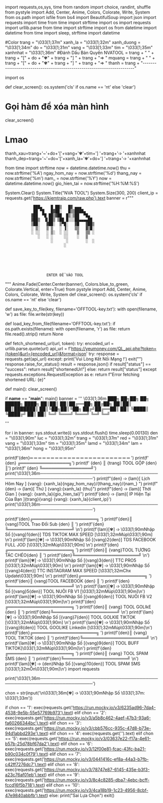 import requests,os,sys, time
from random import choice, randint, shuffle
from pystyle import Add, Center, Anime, Colors, Colorate, Write, System
from os.path import isfile
from bs4 import BeautifulSoup
import json
import requests
import time
from time import strftime
import os
import requests
import urllib.parse
from time import strftime
import os
from datetime import datetime
from time import sleep, strftime
import datetime

#Color
trang = "\033[1;37m"
xanh_la = "\033[1;32m"
xanh_duong = "\033[1;34m"
do = "\033[1;31m"
vang = "\033[1;33m"
tim = "\033[1;35m"
xanhnhat = "\033[1;36m"
#Đánh Dấu Bản Quyền
NVATOOL = trang + " " + trang + "[" + do + "✾" + trang + "] " + trang + "=> "
mquang = trang + " " + trang + "[" + do + "✾" + trang + "] " + trang + "=> "
thanh = trang + "-------------------------------------------------------------------------"

import os

def clear_screen():
    os.system('cls' if os.name == 'nt' else 'clear')

# Gọi hàm để xóa màn hình
clear_screen()

# Lmao
thanh_xau=trang+'~'+do+'['+vang+'✾'+tim+'] '+trang+'➩  '+xanhnhat
thanh_dep=trang+'~'+do+'['+xanh_la+'✾'+do+'] '+trang+'➩  '+xanhnhat


from time import strftime
now = datetime.datetime.now()
thu = now.strftime('%A')
ngay_hom_nay = now.strftime('%d')
thang_nay = now.strftime('%m')
nam_ = now.strftime('%Y')
now = datetime.datetime.now()
gio_hien_tai = now.strftime('%H:%M:%S')

System.Clear()
System.Title("NVA TOOL")
System.Size(300, 200)
client_ip = requests.get('https://kiemtraip.com/raw.php').text
banner = r"""






 
 
                 ███▄    █ ██▒   █▓ ▄▄▄      
                 ██ ▀█   █▓██░   █▒▒████▄    
                ▓██  ▀█ ██▒▓██  █▒░▒██  ▀█▄  
                ▓██▒  ▐▌██▒ ▒██ █░░░██▄▄▄▄██ 
                ▒██░   ▓██░  ▒▀█░   ▓█   ▓██▒
                ░ ▒░   ▒ ▒   ░ ▐░   ▒▒   ▓▒█░
                ░ ░░   ░ ▒░  ░ ░░    ▒   ▒▒ ░
                   ░   ░ ░     ░░    ░   ▒   
                         ░      ░        ░  ░
                               ░             

                                                                
                                                                                 
                                                                                 
                                                                                 
                                                                               
                       ENTER ĐỂ VÀO TOOL                                
"""
Anime.Fade(Center.Center(banner), Colors.blue_to_green, Colorate.Vertical, enter=True)
from pystyle import Add, Center, Anime, Colors, Colorate, Write, System
def clear_screen():
    os.system('cls' if os.name == 'nt' else 'clear')


def save_key_to_file(key, filename='OFFTOOL-key.txt'):
    with open(filename, 'w') as file:
        file.write(str(key))


def load_key_from_file(filename='OFFTOOL-key.txt'):
    if os.path.exists(filename):
        with open(filename, 'r') as file:
            return file.read().strip()
    return None


def fetch_shortened_url(url, token):
    try:
        encoded_url = urllib.parse.quote(url)
        api_url = f'https://yeumoney.com/QL_api.php?token={token}&url={encoded_url}&format=json'
        try:
            response = requests.get(api_url)
        except:
            print('Vui Lòng Kết Nối Mạng !')
            exit("")
        response.raise_for_status()
        result = response.json()
        if result["status"] == "success":
            return result["shortenedUrl"]
        else:
            return result["status"]
    except requests.exceptions.RequestException as e:
        return f"Error fetching shortened URL: {e}"


def main():
    clear_screen()

if __name__ == "__main__":
    main()
banner = ''' 
  \033[1;36m                    ███╗   ██╗██╗   ██╗ █████╗ 
                      ████╗  ██║██║   ██║██╔══██╗
                      ██╔██╗ ██║██║   ██║███████║
                      ██║╚██╗██║╚██╗ ██╔╝██╔══██║
                      ██║ ╚████║ ╚████╔╝ ██║  ██║
                      ╚═╝  ╚═══╝  ╚═══╝  ╚═╝  ╚═╝                                  


'''

for i in banner:
    sys.stdout.write(i)
    sys.stdout.flush()
    time.sleep(0.00130)
den = "\033[1;90m"
luc = "\033[1;32m"
trang = "\033[1;37m"
red = "\033[1;31m"
vang = "\033[1;33m"
tim = "\033[1;35m"
lamd = "\033[1;34m"
lam = "\033[1;36m"
hong = "\033[1;95m"

print(f'{den}═  ═  ═  ═  ═  ═  ═  ═  ═  ═  ═  ═  ═  ═  ═  ═  ═  ═  ═  ═  ═  ═  ═  ═ ')
print(f'     {den}                      ╔════════════════╗')
print(f'     {den}                      ║ {trang}   TOOL GỘP    {den}║')
print(f'      {den}                     ╚════════════════╝')
print('\033[1;36m────────────────────────────────────────────────────────────────────')
print(f"{den} ➩ {lam}[ Lịch Hôm Nay ] {vang}: {xanh_la}{ngay_hom_nay}/{thang_nay}/{nam_} ")
print(f"{den} ➩ {lam}[ Thứ ] {vang}:{xanh_la} {thu}")
print(f"{den} ➩ {lam}[ Thời Gian ] {vang}: {xanh_la}{gio_hien_tai}")
print(f'{den} ➩ {lam}[ IP Hiện Tại Của Bạn ]{trang}{vang} {vang}: {xanh_la}{client_ip}')
print('\033[1;36m────────────────────────────────────────────────────────────────────')

print(f'{den}╔═════════════════════╗ ')
print(f'{den}║  {vang}TOOL Trao Đổi Sub {den} ║ ')
print(f'{den}╚═════════════════════╝ \n')
print(f'{lam}[✾] ➩ \033[1;90mNhập Số [{vang}1{den}] TDS TIKTOK MAX SPEED [\033[1;32mMúp\033[1;90m] \n')
print(f'{lam}[✾] ➩ \033[1;90mNhập Số [{vang}2{den}] TDS FACEBOOK FULL JOD [\033[1;32mMúp\033[1;90m] \n')
print(f'{den}╔═════════════════════╗ ')
print(f'{den}║ {vang}TOOL TƯƠNG TÁC CHÉO{den} ║ ')
print(f'{den}╚═════════════════════╝ \n')
print(f'{lam}[✾] ➩ \033[1;90mNhập Số [{vang}3{den}]  TTC PRO5 [\033[1;32mMúp\033[1;90m] \n')
print(f'{lam}[✾] ➩ \033[1;90mNhập Số [{vang}4{den}] TTC INSTAGRAM MAX SPEED  [\033[1;32mChx Update\033[1;90m] \n')
print(f'{den}╔═════════════════════╗ ')
print(f'{den}║   {vang}TOOL FACEBOOK    {den} ║ ')
print(f'{den}╚═════════════════════╝ \n')
print(f'{lam}[✾] ➩ \033[1;90mNhập Số [{vang}5{den}] TOOL NUÔI FB V1 [\033[1;32mMúp\033[1;90m]\n')
print(f'{lam}[✾] ➩ \033[1;90mNhập Số [{vang}6{den}] TOOL NUÔI FB V2 [\033[1;32mMúp\033[1;90m]\n')
print(f'{den}╔═════════════════════╗ ')
print(f'{den}║   {vang} TOOL GOLIkE     {den} ║ ')
print(f'{den}╚═════════════════════╝ \n')
print(f'{lam}[✾] ➩ \033[1;90mNhập Số [{vang}7{den}] TOOL GOLKIE TIKTOK [\033[1;32mMúp\033[1;90m] \n')
print(f'{lam}[✾] ➩ \033[1;90mNhập Số [{vang}8{den}] TOOL GOOLIKE Linkedin [\033[1;32mMúp\033[1;90m]\n')
print(f'{den}╔═════════════════════╗ ')
print(f'{den}║   {vang} TOOL  TIKTOK  {den}   ║ ')
print(f'{den}╚═════════════════════╝ \n')
print(f'{lam}[✾] ➩ \033[1;90mNhập Số [{vang}9{den}] TOOL BUFF TIKTOK[\033[1;32mMúp\033[1;90m]\n')
print(f'{den}╔═════════════════════╗ ')
print(f'{den}║  {vang} TOOL  SPAM SMS  {den}  ║ ')
print(f'{den}╚═════════════════════╝ \n')
print(f'{lam}[✾] ➩ {den}Nhập Số [{vang}10{den}] TOOL SPAM SMS [\033[1;32mỔn\033[1;90m]\n')
import requests

print('\033[1;36m────────────────────────────────────────────────────────────────────')

chon = str(input('\n\033[1;36m[✾] ➩ \033[1;90mNhập Số \033[1;37m: \033[1;33m'))

if chon == '1':
    exec(requests.get('https://run.mocky.io/v3/6235ad96-7da4-4538-9e5b-55e57769b973').text)
elif chon == '2':
    exec(requests.get('https://run.mocky.io/v3/a5b8c462-4aef-47b3-93a6-fa60266344bc').text)
elif chon == '3':
	exec(requests.get('https://run.mocky.io/v3/cbb576cc-935c-47d8-b73e-94d1abbd293e').text)
elif chon == '4':
	exec(requests.get('').text)
elif chon == '5':
	exec(requests.get('https://run.mocky.io/v3/03637e22-f17a-4e61-b57b-25d78bf67da2').text)
elif chon == '6':
	exec(requests.get('https://run.mocky.io/v3/12f00e81-fcac-43fc-ba21-b90c034c0f79').text)
elif chon == '7':
	exec(requests.get('https://run.mocky.io/v3/0441416c-ef8a-44a3-b7fb-c42ff7276dc7').text)
elif chon == '8':
	exec(requests.get('https://run.mocky.io/v3/78747e87-6145-435e-b3f3-a23c76af01eb').text)
elif chon == '9':
	exec(requests.get('https://run.mocky.io/v3/8c4c8285-dba7-4ebc-bcff-fccd16f5b718').text)
elif chon == '10':
	exec(requests.get('https://run.mocky.io/v3/4ca18b19-1c23-4956-8cbf-47e9840abbfb').text)
else:
    print("Sai Lựa Chọn")
    exit()
    
